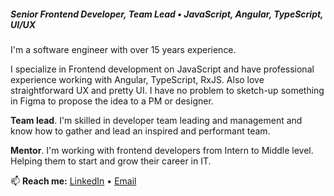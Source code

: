 ##### Senior Frontend Developer, Team Lead • JavaScript, Angular, TypeScript, UI/UX

I'm a software engineer with over 15 years experience.

I specialize in Frontend development on JavaScript and have professional experience working with Angular, TypeScript, RxJS.
Also love straightforward UX and pretty UI. I have no problem to sketch-up something in Figma to propose the idea to a PM or designer.

**Team lead**. I'm skilled in developer team leading and management and know how to gather and lead an inspired and performant team.

**Mentor**. I'm working with frontend developers from Intern to Middle level. Helping them to start and grow their career in IT.


📫 **Reach me:** [LinkedIn](https://www.linkedin.com/in/londeren/) • [Email](mailto:londeren@gmail.com)

